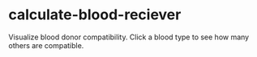 # calculate-blood-reciever
Visualize blood donor compatibility. Click a blood type to see how many others are compatible.
